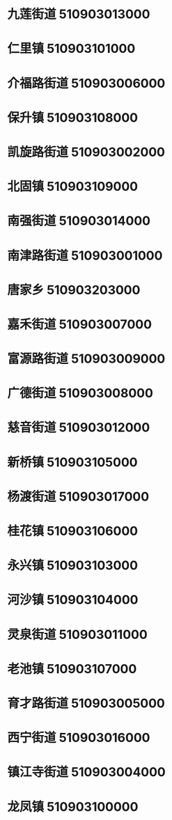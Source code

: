 # 九莲街道 510903013000
# 仁里镇 510903101000
# 介福路街道 510903006000
# 保升镇 510903108000
# 凯旋路街道 510903002000
# 北固镇 510903109000
# 南强街道 510903014000
# 南津路街道 510903001000
# 唐家乡 510903203000
# 嘉禾街道 510903007000
# 富源路街道 510903009000
# 广德街道 510903008000
# 慈音街道 510903012000
# 新桥镇 510903105000
# 杨渡街道 510903017000
# 桂花镇 510903106000
# 永兴镇 510903103000
# 河沙镇 510903104000
# 灵泉街道 510903011000
# 老池镇 510903107000
# 育才路街道 510903005000
# 西宁街道 510903016000
# 镇江寺街道 510903004000
# 龙凤镇 510903100000
